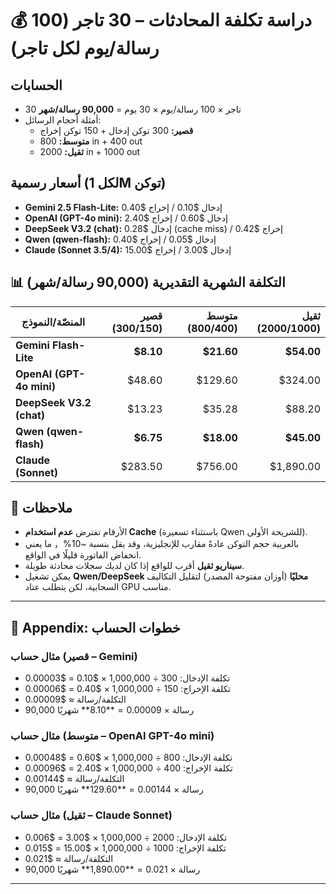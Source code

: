 # 💰 دراسة تكلفة المحادثات – 30 تاجر (100 رسالة/يوم لكل تاجر)

## الحسابات
- 30 تاجر × 100 رسالة/يوم × 30 يوم = **90,000 رسالة/شهر**
- أمثلة أحجام الرسائل:
  - **قصير:** 300 توكن إدخال + 150 توكن إخراج
  - **متوسط:** 800 in + 400 out
  - **ثقيل:** 2000 in + 1000 out

## أسعار رسمية (لكل 1M توكن)
- **Gemini 2.5 Flash-Lite:** إدخال $0.10 / إخراج $0.40
- **OpenAI (GPT-4o mini):** إدخال $0.60 / إخراج $2.40
- **DeepSeek V3.2 (chat):** إدخال $0.28 (cache miss) / إخراج $0.42
- **Qwen (qwen-flash):** إدخال $0.05 / إخراج $0.40
- **Claude (Sonnet 3.5/4):** إدخال $3.00 / إخراج $15.00

## 📊 التكلفة الشهرية التقديرية (90,000 رسالة/شهر)

| المنصّة/النموذج         | قصير (300/150) | متوسط (800/400) | ثقيل (2000/1000) |
|--------------------------|----------------:|-----------------:|-----------------:|
| **Gemini Flash-Lite**    | **$8.10**       | **$21.60**       | **$54.00**       |
| **OpenAI (GPT-4o mini)** | $48.60          | $129.60          | $324.00          |
| **DeepSeek V3.2 (chat)** | $13.23          | $35.28           | $88.20           |
| **Qwen (qwen-flash)**    | **$6.75**       | **$18.00**       | **$45.00**       |
| **Claude (Sonnet)**      | $283.50         | $756.00          | $1,890.00        |

## 📝 ملاحظات
- الأرقام تفترض **عدم استخدام Cache** (باستثناء تسعيرة Qwen للشريحة الأولى).
- بالعربية حجم التوكن عادةً مقارب للإنجليزية، وقد يقل بنسبة ~10%， ما يعني انخفاض الفاتورة قليلًا في الواقع.
- **سيناريو ثقيل** أقرب للواقع إذا كان لديك سجلات محادثة طويلة.
- يمكن تشغيل **Qwen/DeepSeek محليًا** (أوزان مفتوحة المصدر) لتقليل التكاليف السحابية، لكن يتطلب عتاد GPU مناسب.

---

## 📐 Appendix: خطوات الحساب

### مثال حساب (قصير – Gemini)
- تكلفة الإدخال: 300 ÷ 1,000,000 × $0.10 = $0.00003
- تكلفة الإخراج: 150 ÷ 1,000,000 × $0.40 = $0.00006
- التكلفة/رسالة ≈ $0.00009
- 90,000 رسالة × $0.00009 = **$8.10** شهريًا

### مثال حساب (متوسط – OpenAI GPT-4o mini)
- تكلفة الإدخال: 800 ÷ 1,000,000 × $0.60 = $0.00048
- تكلفة الإخراج: 400 ÷ 1,000,000 × $2.40 = $0.00096
- التكلفة/رسالة ≈ $0.00144
- 90,000 رسالة × $0.00144 = **$129.60** شهريًا

### مثال حساب (ثقيل – Claude Sonnet)
- تكلفة الإدخال: 2000 ÷ 1,000,000 × $3.00 = $0.006
- تكلفة الإخراج: 1000 ÷ 1,000,000 × $15.00 = $0.015
- التكلفة/رسالة ≈ $0.021
- 90,000 رسالة × $0.021 = **$1,890.00** شهريًا

---
